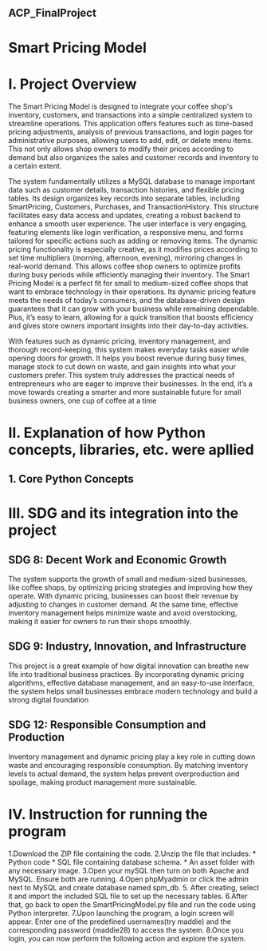 ## ACP_FinalProject

# Smart Pricing Model

# I. Project Overview
  The Smart Pricing Model is designed to integrate your coffee shop's inventory, customers, and transactions into a simple centralized system to streamline operations. This application offers features such as time-based pricing adjustments, analysis of previous transactions, and login pages for administrative purposes, allowing users to add, edit, or delete menu items. This not only allows shop owners to modify their prices according to demand but also organizes the sales and customer records and inventory to a certain extent.

  The system fundamentally utilizes a MySQL database to manage important data such as customer details, transaction histories, and flexible pricing tables. Its design organizes key records into separate tables, including SmartPricing, Customers, Purchases, and TransactionHistory. This structure facilitates easy data access and updates, creating a robust backend to enhance a smooth user experience. The user interface is very engaging, featuring elements like login verification, a responsive menu, and forms tailored for specific actions such as adding or removing items. The dynamic pricing functionality is especially creative, as it modifies prices according to set time multipliers (morning, afternoon, evening), mirroring changes in real-world demand. This allows coffee shop owners to optimize profits during busy periods while efficiently managing their inventory. The Smart Pricing Model is a perfect fit for small to medium-sized coffee shops that want to embrace technology in their operations. Its dynamic pricing feature meets the needs of today’s consumers, and the database-driven design guarantees that it can grow with your business while remaining dependable. Plus, it’s easy to learn, allowing for a quick transition that boosts efficiency and gives store owners important insights into their day-to-day activities. 

  With features such as dynamic pricing, inventory management, and thorough record-keeping, this system makes everyday tasks easier while opening doors for growth. It helps you boost revenue during busy times, manage stock to cut down on waste, and gain insights into what your customers prefer. This system truly addresses the practical needs of entrepreneurs who are eager to improve their businesses. In the end, it’s a move towards creating a smarter and more sustainable future for small business owners, one cup of coffee at a time

# II. Explanation of how Python concepts, libraries, etc. were apllied
## 1. Core Python Concepts

# III. SDG and its integration into the project
## SDG 8: Decent Work and Economic Growth
  The system supports the growth of small and medium-sized businesses, like coffee shops, by optimizing pricing strategies and improving how they operate. With dynamic pricing, businesses can boost their revenue by adjusting to changes in customer demand. At the same time, effective inventory management helps minimize waste and avoid overstocking, making it easier for owners to run their shops smoothly.

## SDG 9: Industry, Innovation, and Infrastructure
  This project is a great example of how digital innovation can breathe new life into traditional business practices. By incorporating dynamic pricing algorithms, effective database management, and an easy-to-use interface, the system helps small businesses embrace modern technology and build a strong digital foundation

## SDG 12: Responsible Consumption and Production
  Inventory management and dynamic pricing play a key role in cutting down waste and encouraging responsible consumption. By matching inventory levels to actual demand, the system helps prevent overproduction and spoilage, making product management more sustainable.

# IV. Instruction for running the program
  1.Download the ZIP file containing the code.
  2.Unzip the file that includes:
    * Python code
    * SQL file containing database schema.
    * An asset folder with any necessary image.
  3.Open your mySQL then turn on both Apache and MySQL. Ensure both are running.
  4.Open phpMyadmin or click the admin next to MySQL and create database named spm_db.
  5. After creating, select it and import the included SQL file to set up the necessary tables.
  6.After that, go back to open the SmartPricingModel.py file and run the code using Python interpreter.
  7.Upon launching the program, a login screen will appear. Enter one of the predefined usernames(try maddie) and the corresponding password (maddie28) to access the system.
  8.Once you login, you can now perform the following action and explore the system.
